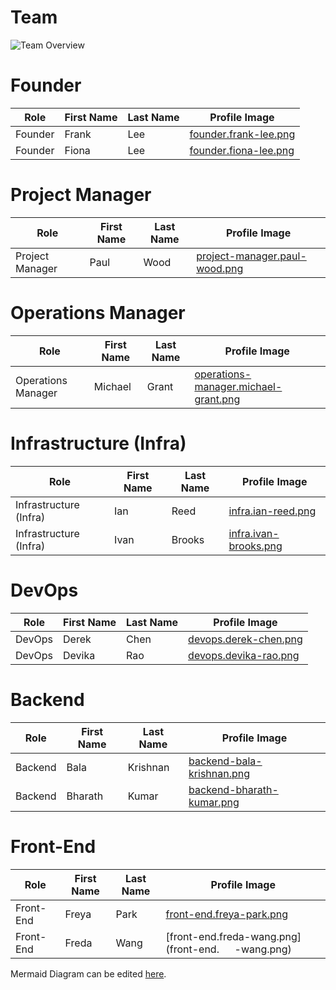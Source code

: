 # Team

![Team Overview](https://www.mermaidchart.com/raw/8edcd02e-c0d0-428b-9689-f34fc0691a20?theme=light&version=v0.1&format=svg)

# Founder

| Role    | First Name | Last Name | Profile Image                                  |
|---------|------------|-----------|------------------------------------------------|
| Founder | Frank      | Lee       | [founder.frank-lee.png](founder.frank-lee.png) |
| Founder | Fiona      | Lee       | [founder.fiona-lee.png](founder.fiona-lee.png) |

# Project Manager

| Role            | First Name | Last Name | Profile Image                                                  |
|-----------------|------------|-----------|----------------------------------------------------------------|
| Project Manager | Paul       | Wood      | [project-manager.paul-wood.png](project-manager.paul-wood.png) |


# Operations Manager

| Role               | First Name | Last Name | Profile Image                                                                |
|--------------------|------------|-----------|------------------------------------------------------------------------------|
| Operations Manager | Michael    | Grant     | [operations-manager.michael-grant.png](operations-manager.michael-grant.png) |

# Infrastructure (Infra)

| Role                   | First Name | Last Name | Profile Image                                  |
|------------------------|------------|-----------|------------------------------------------------|
| Infrastructure (Infra) | Ian        | Reed      | [infra.ian-reed.png](infra.ian-reed.png)       |
| Infrastructure (Infra) | Ivan       | Brooks    | [infra.ivan-brooks.png](infra.ivan-brooks.png) |

# DevOps

| Role   | First Name | Last Name | Profile Image                                  |
|--------|------------|-----------|------------------------------------------------|
| DevOps | Derek      | Chen      | [devops.derek-chen.png](devops.derek-chen.png) |
| DevOps | Devika     | Rao       | [devops.devika-rao.png](devops.devika-rao.png) |

# Backend

| Role    | First Name | Last Name | Profile Image                                          |
|---------|------------|-----------|--------------------------------------------------------|
| Backend | Bala       | Krishnan  | [backend-bala-krishnan.png](backend-bala-krishnan.png) |
| Backend | Bharath    | Kumar     | [backend-bharath-kumar.png](backend-bharath-kumar.png) |

# Front-End

| Role      | First Name | Last Name | Profile Image                                        |
|-----------|------------|-----------|------------------------------------------------------|
| Front-End | Freya      | Park      | [front-end.freya-park.png](front-end.freya-park.png) |
| Front-End | Freda      | Wang      | [front-end.freda-wang.png](front-end.`   `-wang.png) |

Mermaid Diagram can be edited [here](https://www.mermaidchart.com/app/projects/0a6c2fa5-ae03-4f44-bcff-39efc3c28f78/diagrams/8edcd02e-c0d0-428b-9689-f34fc0691a20/version/v0.1/edit).
